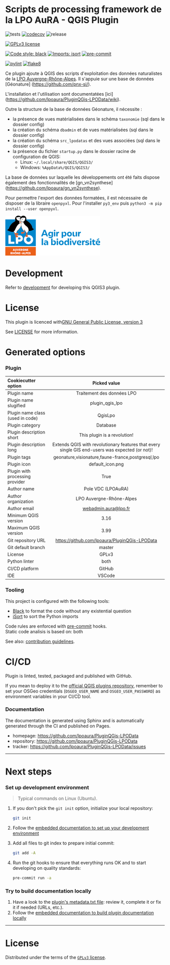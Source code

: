 # Scripts de processing framework de la LPO AuRA - QGIS Plugin
![tests](https://github.com/lpoaura/PluginQGis-LPOData/workflows/Tests/badge.svg)
[![codecov](https://codecov.io/gh/lpoaura/PluginQGis-LPOData/graph/badge.svg?token=AKE1D4GKC3)](https://codecov.io/gh/lpoaura/PluginQGis-LPOData)
![release](https://github.com/lpoaura/PluginQGis-LPOData/workflows/Release/badge.svg)

[![GPLv3 license](https://img.shields.io/badge/License-GPLv3-blue.svg)](https://www.gnu.org/licenses/gpl-3.0.html)

[![Code style: black](https://img.shields.io/badge/code%20style-black-000000.svg)](https://github.com/psf/black)
[![Imports: isort](https://img.shields.io/badge/%20imports-isort-%231674b1?style=flat&labelColor=ef8336)](https://pycqa.github.io/isort/)
[![pre-commit](https://img.shields.io/badge/pre--commit-enabled-brightgreen?logo=pre-commit&logoColor=white)](https://github.com/pre-commit/pre-commit)

[![pylint](https://github.com/lpoaura/PluginQGis-LPODatalint/pylint.svg)](https://github.com/lpoaura/PluginQGis-LPODatalint/)
[![flake8](https://img.shields.io/badge/linter-flake8-green)](https://flake8.pycqa.org/)


Ce plugin ajoute à QGIS des scripts d'exploitation des données naturalistes de
la [LPO Auvergne-Rhône-Alpes](https://auvergne-rhone-alpes.lpo.fr/). Il s'appuie sur une base de données [Géonature] (https://github.com/pnx-si/).

L'installation et l'utilisation sont documentatées [ici] (https://github.com/lpoaura/PluginQGis-LPOData/wiki).

Outre la structure de la base de données Géonature, il nécessite :
- la présence de vues matérialisées dans le schéma `taxonomie` (sql dans le dossier config)
- la création du schéma `dbadmin` et de vues matérialisées (sql dans le dossier config)
- la création du schéma `src_lpodatas` et des vues associées (sql dans le dossier config)
- la présence du fichier `startup.py` dans le dossier racine de configuration de QGIS:
    - Linux: `~/.local/share/QGIS/QGIS3/`
    - Windows: `%AppData%/QGIS/QGIS3/`

La base de données sur laquelle les développements ont été faits dispose également des fonctionnalités de [gn_vn2synthese] (https://github.com/lpoaura/gn_vn2synthese).

Pour permettre l'export des données formatées, il est nécessaire de disposer de la libraire `openpyxl`. Pour l'installer `py3_env` puis `python3 -m pip install --user openpyxl`.

<img align="center" src="https://github.com/lpoaura/PluginQGis-LPOData/blob/master/plugin_qgis_lpo/resources/images/logo_lpo_aura.png">


# Development

Refer to [development](docs/development.md) for developing this QGIS3 plugin.

# License
This plugin is licenced with[GNU General Public License, version 3](https://www.gnu.org/licenses/gpl-3.0.html)


See [LICENSE](LICENSE) for more information.

# Generated options

### Plugin

| Cookiecutter option | Picked value |
| :-- | :--: |
| Plugin name | Traitement des données LPO |
| Plugin name slugified | plugin_qgis_lpo |
| Plugin name class (used in code) | QgisLpo |
| Plugin category | Database |
| Plugin description short | This plugin is a revolution! |
| Plugin description long | Extends QGIS with revolutionary features that every single GIS end-users was expected (or not)! |
| Plugin tags | geonature,visionature,faune-france,postgresql,lpo |
| Plugin icon | default_icon.png |
| Plugin with processing provider | True |
| Author name | Pole VDC (LPOAuRA) |
| Author organization | LPO Auvergne-Rhône-Alpes |
| Author email | webadmin.aura@lpo.fr |
| Minimum QGIS version | 3.16 |
| Maximum QGIS version | 3.99 |
| Git repository URL | https://github.com/lpoaura/PluginQGis-LPOData |
| Git default branch | master |
| License | GPLv3 |
| Python linter | both |
| CI/CD platform | GitHub |
| IDE | VSCode |

### Tooling

This project is configured with the following tools:

- [Black](https://black.readthedocs.io/en/stable/) to format the code without any existential question
- [iSort](https://pycqa.github.io/isort/) to sort the Python imports

Code rules are enforced with [pre-commit](https://pre-commit.com/) hooks.  
Static code analisis is based on: both

See also: [contribution guidelines](CONTRIBUTING.md).

# CI/CD

Plugin is linted, tested, packaged and published with GitHub.

If you mean to deploy it to the [official QGIS plugins repository](https://plugins.qgis.org/), remember to set your OSGeo credentials (`OSGEO_USER_NAME` and `OSGEO_USER_PASSWORD`) as environment variables in your CI/CD tool.


### Documentation

The documentation is generated using Sphinx and is automatically generated through the CI and published on Pages.

- homepage: <https://github.com/lpoaura/PluginQGis-LPOData>
- repository: <https://github.com/lpoaura/PluginQGis-LPOData>
- tracker: <https://github.com/lpoaura/PluginQGis-LPOData/issues>

----

# Next steps

### Set up development environment

> Typical commands on Linux (Ubuntu).

1. If you don't pick the `git init` option, initialize your local repository:

    ```sh
    git init
    ```

1. Follow the [embedded documentation to set up your development environment](./docs/development/environment.md)
1. Add all files to git index to prepare initial commit:

    ```sh
    git add -A
    ```

1. Run the git hooks to ensure that everything runs OK and to start developing on quality standards:

    ```sh
    pre-commit run -a
    ```

### Try to build documentation locally

1. Have a look to the [plugin's metadata.txt file](plugin_qgis_lpo/metadata.txt): review it, complete it or fix it if needed (URLs, etc.).
1. Follow the [embedded documentation to build plugin documentation locally](./docs/development/environment.md)

----

# License

Distributed under the terms of the [`GPLv3` license](LICENSE).
